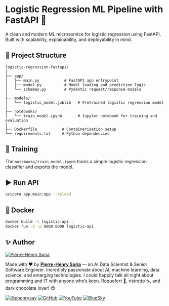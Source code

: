 
# Logistic Regression ML Pipeline with FastAPI 🚀

A clean and modern ML microservice for logistic regression using FastAPI. Built with scalability, explainability, and deployability in mind.

## 🔧 Project Structure

```
logistic-regression-fastapi/
│
├── app/
│   ├── main.py           # FastAPI app entrypoint
│   ├── model.py          # Model loading and prediction logic
│   └── schemas.py        # Pydantic request/response models
│
├── models/
│   └── logistic_model.joblib   # Pretrained logistic regression model
│
├── notebooks/
│   └── train_model.ipynb       # Jupyter notebook for training and evaluation
│
├── Dockerfile           # Containerisation setup
└── requirements.txt     # Python dependencies
```

## 🧪 Training

The `notebooks/train_model.ipynb` trains a simple logistic regression classifier and exports the model.

## ▶️ Run API

```bash
uvicorn app.main:app --reload
```

## 🐳 Docker

```bash
docker build -t logistic-api .
docker run -d -p 8000:8000 logistic-api
```

## ✨ Author

[![Pierre-Henry Soria](https://avatars0.githubusercontent.com/u/1325411?s=200)](https://ph7.me)

Made with ❤️ by **[Pierre-Henry Soria](https://pierrehenry.be)** — an AI Data Scientist & Senior Software Engineer. Incredibly passionate about AI, machine learning, data science, and emerging technologies. I could happily talk all night about programming and IT with anyone who’s keen. Roquefort 🧀, ristretto ☕️, and dark chocolate lover! 😋

[![@phenrysay](https://img.shields.io/badge/x-000000?style=for-the-badge&logo=x)](https://x.com/phenrysay)  [![GitHub](https://img.shields.io/badge/GitHub-100000?style=for-the-badge&logo=github&logoColor=white)](https://github.com/pH-7)  [![YouTube](https://img.shields.io/badge/YouTube-FF0000?style=for-the-badge&logo=youtube&logoColor=white)](https://youtu.be/cWBuZ4DXGK4)  [![BlueSky](https://img.shields.io/badge/BlueSky-00A8E8?style=for-the-badge&logo=bluesky&logoColor=white)](https://bsky.app/profile/ph7s.bsky.social "Follow Me on BlueSky")
